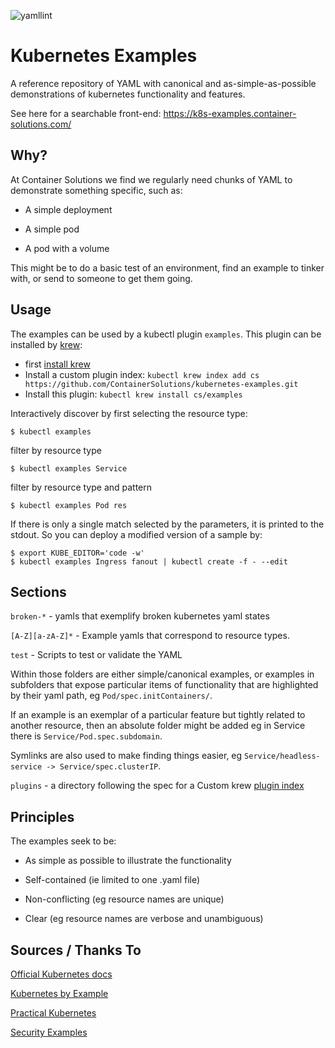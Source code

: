 ![yamllint](https://github.com/ContainerSolutions/kubernetes-examples/workflows/yamllint/badge.svg)
# Kubernetes Examples

A reference repository of YAML with canonical and as-simple-as-possible demonstrations of kubernetes functionality and features.

See here for a searchable front-end: https://k8s-examples.container-solutions.com/

## Why?

At Container Solutions we find we regularly need chunks of YAML to  demonstrate something specific, such as:

- A simple deployment

- A simple pod

- A pod with a volume

This might be to do a basic test of an environment, find an example to tinker with, or send to someone to get them going.

## Usage

The examples can be used by a kubectl plugin `examples`. This plugin can be installed
by [krew](https://krew.sigs.k8s.io/):

- first [install krew](https://krew.sigs.k8s.io/docs/user-guide/setup/install/)
- Install a custom plugin index: `kubectl krew index add cs https://github.com/ContainerSolutions/kubernetes-examples.git`
- Install this plugin: `kubectl krew install cs/examples`

Interactively discover by first selecting the resource type:
```
$ kubectl examples
```

filter by resource type
```
$ kubectl examples Service
```

filter by resource type and pattern
```
$ kubectl examples Pod res
```

If there is only a single match selected by the parameters, it is printed to the stdout.
So you can deploy a modified version of a sample by:
```
$ export KUBE_EDITOR='code -w'
$ kubectl examples Ingress fanout | kubectl create -f - --edit
```

## Sections

`broken-*` - yamls that exemplify broken kubernetes yaml states

`[A-Z][a-zA-Z]*` - Example yamls that correspond to resource types.

`test` - Scripts to test or validate the YAML

Within those folders are either simple/canonical examples, or examples in subfolders that expose particular items of functionality that are highlighted by their yaml path, eg `Pod/spec.initContainers/`.

If an example is an exemplar of a particular feature but tightly related to another resource, then an absolute folder might be added eg in Service there is `Service/Pod.spec.subdomain`.

Symlinks are also used to make finding things easier, eg `Service/headless-service -> Service/spec.clusterIP`.

`plugins` - a directory following the spec for a Custom krew [plugin index](https://krew.sigs.k8s.io/docs/user-guide/custom-indexes/)

## Principles

The examples seek to be:

- As simple as possible to illustrate the functionality

- Self-contained (ie limited to one .yaml file)

- Non-conflicting (eg resource names are unique)

- Clear (eg resource names are verbose and unambiguous)

## Sources / Thanks To

[Official Kubernetes docs](https://kubernetes.io/docs/)

[Kubernetes by Example](https://kubernetesbyexample.com/)

[Practical Kubernetes](https://github.com/kubernauts/practical-kubernetes-problems)

[Security Examples](https://github.com/NodyHub/docker-k8s-resources/tree/master/k8s-pods)
